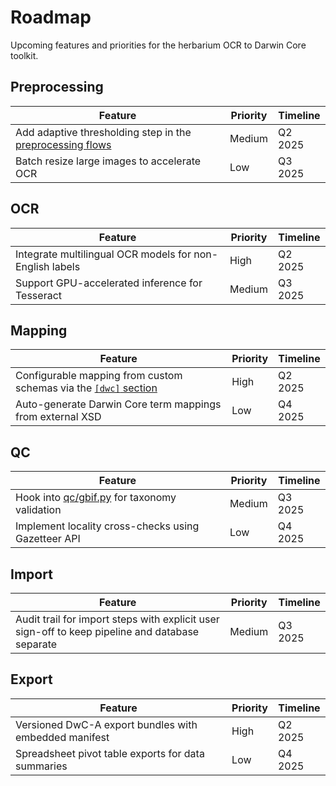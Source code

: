 # Roadmap

Upcoming features and priorities for the herbarium OCR to Darwin Core toolkit.

## Preprocessing

| Feature | Priority | Timeline |
| --- | --- | --- |
| Add adaptive thresholding step in the [preprocessing flows](preprocessing_flows.md) | Medium | Q2 2025 |
| Batch resize large images to accelerate OCR | Low | Q3 2025 |

## OCR

| Feature | Priority | Timeline |
| --- | --- | --- |
| Integrate multilingual OCR models for non-English labels | High | Q2 2025 |
| Support GPU-accelerated inference for Tesseract | Medium | Q3 2025 |

## Mapping

| Feature | Priority | Timeline |
| --- | --- | --- |
| Configurable mapping from custom schemas via the [`[dwc]` section](configuration.md) | High | Q2 2025 |
| Auto-generate Darwin Core term mappings from external XSD | Low | Q4 2025 |

## QC

| Feature | Priority | Timeline |
| --- | --- | --- |
| Hook into [qc/gbif.py](../qc/gbif.py) for taxonomy validation | Medium | Q3 2025 |
| Implement locality cross-checks using Gazetteer API | Low | Q4 2025 |

## Import

| Feature | Priority | Timeline |
| --- | --- | --- |
| Audit trail for import steps with explicit user sign-off to keep pipeline and database separate | Medium | Q3 2025 |

## Export

| Feature | Priority | Timeline |
| --- | --- | --- |
| Versioned DwC-A export bundles with embedded manifest | High | Q2 2025 |
| Spreadsheet pivot table exports for data summaries | Low | Q4 2025 |

